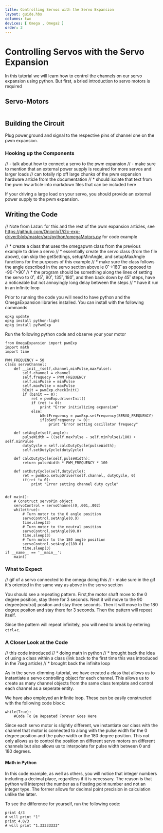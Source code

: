 ```yaml
---
title: Controlling Servos with the Servo Expansion
layout: guide.hbs
columns: two
devices: [ Omega , Omega2 ]
order: 2
---
```



# Controlling Servos with the Servo Expansion


In this tutorial we will learn how to control the channels on our servo expansion using python. But first, a bried introduction to servo motors is required

## Servo-Motors

<!-- servo -->
```{r child = '../../shared/servos.md'}
```

## Building the Circuit

Plug power,ground and signal to the respective pins of channel one on the pwm expansion.

### Hooking up the Components

// - talk about how to connect a servo to the pwm expansion
// - make sure to mention that an external power supply is required for more servos and larger loads
// can totally rip off large chunks of the pwm expansion hardware article from the documentation
//  * should isolate that text from the pwm hw article into markdown files that can be included here

If your driving a large load on your servo, you should provide an external power supply to the pwm expansion. 

## Writing the Code

// Note from Lazar: for this and the rest of the pwm expansion articles, see https://github.com/OnionIoT/i2c-exp-driver/blob/master/src/python/omegaMotors.py for code example

// * create a class that uses the omegapwm class from the previous example to drive a servo
//    * essentially create the servo class (from the file above), can skip the getSettings, setupMinAngle, and setupMaxAngle functions for the purposes of this example
//    * make sure the class follows the angle described in the servo section above ie 0˚->180˚ as opposed to -90-˚>90˚
// * the program should be something along the lines of setting the servo to 0˚, 45˚, 90˚, 135˚, 180˚, and then back down by 45˚ steps, have a noticeable but not annoyingly long delay between the steps
//  * have it run in an infinite loop

Prior to running the code you will need to have python and the OmegaExpansion libraries installed. You can install with the following commands

```
opkg update
opkg install python-light
opkg install pyPwmExp
```
Run the following python code and observe your your motor

```
from OmegaExpansion import pwmExp
import math
import time

PWM_FREQUENCY = 50
class servoChannel:
	def __init__(self,channel,minPulse,maxPulse):
		self.channel = channel
		self.frequecy = PWM_FREQUENCY
		self.minPulse = minPulse
		self.maxPulse = maxPulse
		bInit = pwmExp.checkInit()
		if (bInit == 0):
			ret = pwmExp.driverInit()
			if (ret != 0):
				print "Error initializing expansion"
			else:
				bSetFrequency = pwmExp.setFrequency(SERVO_FREQUENCY)	
				if(bSetFrequency != 0):
					print "Error setting oscillator frequecy"

	def setAngle(self,angle):
		pulseWidth = ((self.maxPulse - self.minPulse)/180) + self.minPulse
		dutyCycle = self.calcDutyCycle(pulseWidth);
		self.setDutyCycle(dutyCycle)

	def calcDutyCycle(self,pulseWidth):
		return pulseWidth * PWM_FREQUENCY * 100

	def setDutyCycle(self,dutyCycle):
		ret = pwmExp.setupDriver(self.channel, dutyCycle, 0)
		if(ret != 0):
			print "Error setting channel duty cycle"


def main():
	# Construct servoPin object
	servoControl = servoChannel(0,.001,.002)
	while(true):
		# Turn motor to the 0 angle position
		servoControl.setAngle(0.0)
		time.sleep(3)
		# Turn motor to the neutral position
		servoControl.setAngle(90.0)
		time.sleep(3)
		# Turn motor to the 180 angle position
		servoControl.setAngle(180.0)
		time.sleep(3)
if __name__ == '__main__':
	main()
```

### What to Expect

// gif of a servo connected to the omega doing this
//  - make sure in the gif it's oriented in the same way as above in the servo section


You should see a repeating pattern. First,the motor shaft move to the 0 degree position, stay there for 3 seconds.
Next it will move to the 90 degree(neutral) positon and stay three seconds. Then it will move to the 180 degree positon and stay there for 3 seconds. Then the pattern will repeat itself.

Since the pattern will repeat infinitely, you will need to break by entering `ctrl`+`c`.

### A Closer Look at the Code

// this code introduced
// * doing math in python
// * brought back the idea of using a class within a class (link back to the first time this was introduced in the 7seg article)
// * brought back the infinite loop

As in the servo-dimming-tutorial, we have created a class that allows us to instantiate a servo controlling object for each channel. This allows us to create as many channel objects from the same class template and control each channel as a seperate entity. 

We have also employed an infinite loop. These can be easily constructed with the following code block:

```
while(True):
	#Code To Be Repeated Forever Goes Here
```

Since each servo motor is slightly different, we instantiate our class with the channel that motor is connected to along with the pulse width for the 0 degree position and the pulse width or the 180 degree position. This not only allows us to control the position on different servo motors on different channels but also allows us to interpolate
for pulse width between 0 and 180 degrees.

#### Math in Python

In this code example, as well as others, you will notice that integer numbers including a decimal place, regardless if it is necessary. The reason is that python will interpret the number as a floating point number and not an integer type. The former allows for decimal point precision in calculation unlike the latter. 

To see the difference for yourself, run the following code:

```
print 4/3
# will print "1"
print 4.0/3
# will print "1.33333333"
```

